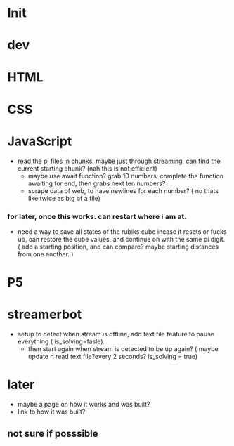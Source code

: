 # Init

# dev


# HTML

# CSS


# JavaScript
- read the pi files in chunks. maybe just through streaming, can find the current starting chunk? (nah this is not efficient) 
    - maybe use await function? grab 10 numbers, complete the function awaiting for end, then grabs next ten numbers?
    - scrape data of web, to have newlines for each number? ( no thats like twice as big of a file)

### for later, once this works. can restart where i am at.
- need a way to save all states of the rubiks cube incase it resets or fucks up, can restore the cube values, and continue on with the same pi digit. 
( add a starting position, and can compare? maybe starting distances from one another. )



# P5 


# streamerbot
- setup to detect when stream is offline, add text file feature to pause everything ( is_solving=fasle). 
    - then start again when stream is detected to be up again? ( maybe update n read text file?every 2 seconds? is_solving = true) 

# later
- maybe a page on how it works and was built?
- link to how it was built?

## not sure if posssible
